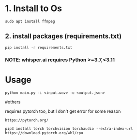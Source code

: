 # 1. Install to Os

`sudo apt install ffmpeg`

## 2. install packages (requirements.txt)

`pip install -r requirements.txt`

### NOTE: whisper.ai requires Python >=3.7,<3.11

# Usage

```
python main.py -i <input.wav> -o <output.json>
```



#others

requires pytorch too, but I don't get error for some reason

`https://pytorch.org/`

`pip3 install torch torchvision torchaudio --extra-index-url https://download.pytorch.org/whl/cpu`